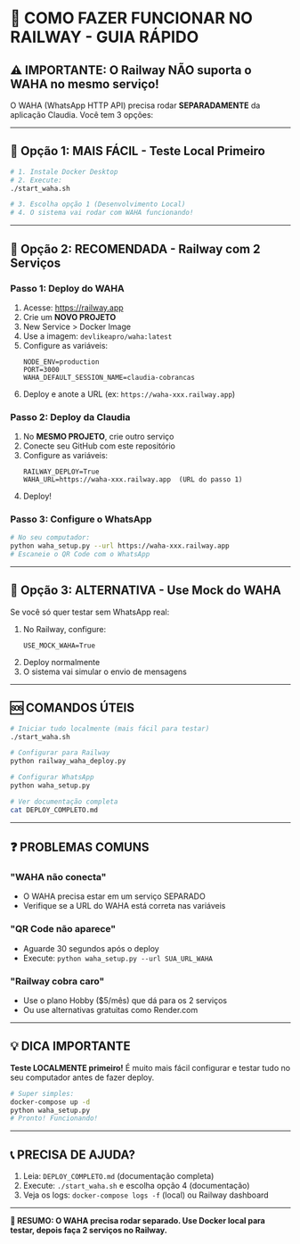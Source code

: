 # 🚀 COMO FAZER FUNCIONAR NO RAILWAY - GUIA RÁPIDO

## ⚠️ IMPORTANTE: O Railway NÃO suporta o WAHA no mesmo serviço!

O WAHA (WhatsApp HTTP API) precisa rodar **SEPARADAMENTE** da aplicação Claudia. Você tem 3 opções:

---

## 📌 Opção 1: MAIS FÁCIL - Teste Local Primeiro

```bash
# 1. Instale Docker Desktop
# 2. Execute:
./start_waha.sh

# 3. Escolha opção 1 (Desenvolvimento Local)
# 4. O sistema vai rodar com WAHA funcionando!
```

---

## 📌 Opção 2: RECOMENDADA - Railway com 2 Serviços

### Passo 1: Deploy do WAHA
1. Acesse: https://railway.app
2. Crie um **NOVO PROJETO**
3. New Service > Docker Image
4. Use a imagem: `devlikeapro/waha:latest`
5. Configure as variáveis:
   ```
   NODE_ENV=production
   PORT=3000
   WAHA_DEFAULT_SESSION_NAME=claudia-cobrancas
   ```
6. Deploy e anote a URL (ex: `https://waha-xxx.railway.app`)

### Passo 2: Deploy da Claudia
1. No **MESMO PROJETO**, crie outro serviço
2. Conecte seu GitHub com este repositório
3. Configure as variáveis:
   ```
   RAILWAY_DEPLOY=True
   WAHA_URL=https://waha-xxx.railway.app  (URL do passo 1)
   ```
4. Deploy!

### Passo 3: Configure o WhatsApp
```bash
# No seu computador:
python waha_setup.py --url https://waha-xxx.railway.app
# Escaneie o QR Code com o WhatsApp
```

---

## 📌 Opção 3: ALTERNATIVA - Use Mock do WAHA

Se você só quer testar sem WhatsApp real:

1. No Railway, configure:
   ```
   USE_MOCK_WAHA=True
   ```
2. Deploy normalmente
3. O sistema vai simular o envio de mensagens

---

## 🆘 COMANDOS ÚTEIS

```bash
# Iniciar tudo localmente (mais fácil para testar)
./start_waha.sh

# Configurar para Railway
python railway_waha_deploy.py

# Configurar WhatsApp
python waha_setup.py

# Ver documentação completa
cat DEPLOY_COMPLETO.md
```

---

## ❓ PROBLEMAS COMUNS

### "WAHA não conecta"
- O WAHA precisa estar em um serviço SEPARADO
- Verifique se a URL do WAHA está correta nas variáveis

### "QR Code não aparece"
- Aguarde 30 segundos após o deploy
- Execute: `python waha_setup.py --url SUA_URL_WAHA`

### "Railway cobra caro"
- Use o plano Hobby ($5/mês) que dá para os 2 serviços
- Ou use alternativas gratuitas como Render.com

---

## 💡 DICA IMPORTANTE

**Teste LOCALMENTE primeiro!** É muito mais fácil configurar e testar tudo no seu computador antes de fazer deploy.

```bash
# Super simples:
docker-compose up -d
python waha_setup.py
# Pronto! Funcionando!
```

---

## 📞 PRECISA DE AJUDA?

1. Leia: `DEPLOY_COMPLETO.md` (documentação completa)
2. Execute: `./start_waha.sh` e escolha opção 4 (documentação)
3. Veja os logs: `docker-compose logs -f` (local) ou Railway dashboard

---

**🎯 RESUMO: O WAHA precisa rodar separado. Use Docker local para testar, depois faça 2 serviços no Railway.**